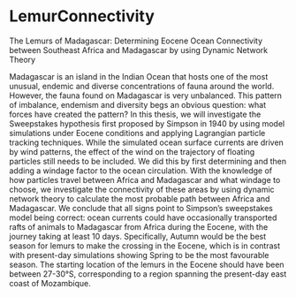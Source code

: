 # LemurConnectivity
The Lemurs of Madagascar: Determining Eocene Ocean Connectivity between Southeast Africa and Madagascar by using Dynamic Network Theory

Madagascar is an island in the Indian Ocean that hosts one of the most unusual, endemic and diverse concentrations of fauna around the world. 
However, the fauna found on Madagascar is very unbalanced. This pattern of imbalance, endemism and diversity begs an obvious question: what forces have created the pattern? 
In this thesis, we will investigate the Sweepstakes hypothesis first proposed by Simpson in 1940 by using model simulations under Eocene conditions and applying Lagrangian particle tracking techniques. 
While the simulated ocean surface currents are driven by wind patterns, the effect of the wind on the trajectory of floating particles still needs to be included. 
We did this by first determining and then adding a windage factor to the ocean circulation. 
With the knowledge of how particles travel between Africa and Madagascar and what windage to choose, we investigate the connectivity of these areas by using dynamic network theory to calculate the most probable path between Africa and Madagascar. 
We conclude that all signs point to Simpson’s sweepstakes model being correct: ocean currents could have occasionally transported rafts of animals to Madagascar from Africa during the Eocene, with the journey taking at least 10 days. 
Specifically, Autumn would be the best season for lemurs to make the crossing in the Eocene, which is in contrast with present-day simulations showing Spring to be the most favourable season. 
The starting location of the lemurs in the Eocene should have been between 27-30°S, corresponding to a region spanning the present-day east coast of Mozambique.
